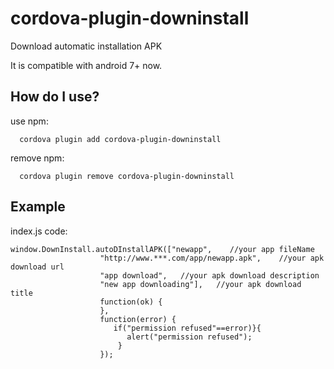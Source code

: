 # cordova-plugin-downinstall
Download automatic installation APK

It is compatible with android 7+ now.

How do I use?
-------------------

use npm:

```npm
  cordova plugin add cordova-plugin-downinstall
```
remove npm:

```npm
  cordova plugin remove cordova-plugin-downinstall
```

## Example

index.js code:

    window.DownInstall.autoDInstallAPK(["newapp",    //your app fileName
                        "http://www.***.com/app/newapp.apk",    //your apk download url
                        "app download",   //your apk download description
                        "new app downloading"],   //your apk download title
                        function(ok) {
                        },
                        function(error) {
                           if("permission refused"==error)}{
                              alert("permission refused");
                            }
                        });
